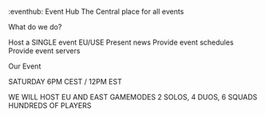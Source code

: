 :eventhub: Event Hub
The Central place for all events

What do we do?


Host a SINGLE event EU/USE
Present news
Provide event schedules
Provide event servers


Our Event

SATURDAY 6PM CEST / 12PM EST

WE WILL HOST EU AND EAST
GAMEMODES 2 SOLOS, 4 DUOS, 6 SQUADS
HUNDREDS OF PLAYERS 
